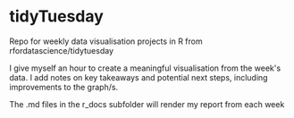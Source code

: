 # tidyTuesday
Repo for weekly data visualisation projects in R from rfordatascience/tidytuesday

I give myself an hour to create a meaningful visualisation from the week's data.
I add notes on key takeaways and potential next steps, including improvements to the graph/s.

The .md files in the r_docs subfolder will render my report from each week
